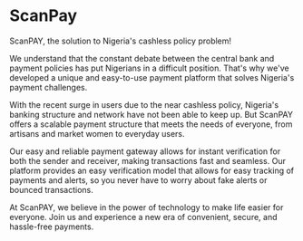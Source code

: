 # ScanPay
ScanPAY, the solution to Nigeria's cashless policy problem!

We understand that the constant debate between the central bank and payment policies has put Nigerians in a difficult position. That's why we've developed a unique and easy-to-use payment platform that solves Nigeria's payment challenges.

With the recent surge in users due to the near cashless policy, Nigeria's banking structure and network have not been able to keep up. But ScanPAY offers a scalable payment structure that meets the needs of everyone, from artisans and market women to everyday users.

Our easy and reliable payment gateway allows for instant verification for both the sender and receiver, making transactions fast and seamless. Our platform provides an easy verification model that allows for easy tracking of payments and alerts, so you never have to worry about fake alerts or bounced transactions.

At ScanPAY, we believe in the power of technology to make life easier for everyone. Join us and experience a new era of convenient, secure, and hassle-free payments.
